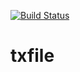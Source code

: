 [![Build Status](https://beats-ci.elastic.co/job/Library/job/go-txfile-mbp/job/master/badge/icon)](https://beats-ci.elastic.co/job/Library/job/go-txfile-mbp/job/master/)

# txfile